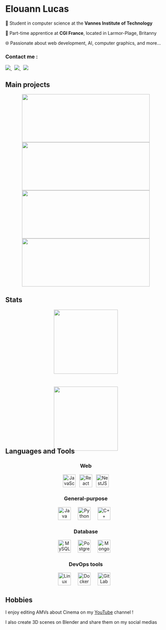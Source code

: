 # Elouann Lucas
🏫 Student in computer science at the **Vannes Institute of Technology**

🏢 Part-time apprentice at **CGI France**, located in Larmor-Plage, Britanny

🌐 Passionate about web development, AI, computer graphics, and more...

### Contact me :

<a href="https://www.linkedin.com/in/elouann-lucas/">
		<img src="https://img.shields.io/badge/-LINKEDIN-0077B5?style=for-the-badge&logo=linkedin&logoColor=white">
</a>
<span>&nbsp;</span>
<a href="mailto:elouannlucas56@gmail.com">
	<img src="https://img.shields.io/badge/-GMAIL-D14836?style=for-the-badge&logo=gmail&logoColor=white">
</a>
<span>&nbsp;</span>
<a href="discordapp.com/users/238558388370407424">
	<img src="https://img.shields.io/badge/DISCORD-%237289DA.svg?style=for-the-badge&logo=discord&logoColor=white">
</a>

## Main projects

<div align="center"">
  <a href="https://github.com/HeineZo/la-palme-verte">
    <img height=150 width=400 src="https://github-readme-stats.vercel.app/api/pin/?username=HeineZo&repo=la-palme-verte&theme=gruvbox&hide_border=true&border_radius=12" />
  </a>
  <a href="https://github.com/HeineZo/meteo-app-vue">
    <img height=150 width=400 src="https://github-readme-stats.vercel.app/api/pin/?username=HeineZo&repo=meteo-app-vue&theme=gruvbox&hide_border=true&border_radius=12" />
  </a>
  <a href="https://github.com/elucas0/Gamed">
    <img height=150 width=400 src="https://github-readme-stats.vercel.app/api/pin/?username=elucas0&repo=gamed&theme=gruvbox&hide_border=true&border_radius=12" />
  </a>
  <a href="https://github.com/elucas0/SAE-PNR">
    <img height=150 width=400 src="https://github-readme-stats.vercel.app/api/pin/?username=elucas0&repo=SAE-PNR&theme=gruvbox&hide_border=true&border_radius=12" />
  </a>
</div>

## Stats
<div align="center" style="display: grid; gap: 10%; justify-items: center;">
  <a>
    <img height=200 align="center" src="https://github-readme-stats.vercel.app/api/top-langs/?username=elucas0&layout=donut&theme=gruvbox&hide_border=true&border_radius=12" />
  </a>
  <a>
    <img height=200 align="center" src="https://github-readme-stats.vercel.app/api?username=elucas0&show_icons=true&theme=gruvbox&hide_border=true&border_radius=12" />
  </a>
</div>

## Languages and Tools

<div align="center">
  <div>
    <h3>Web</h3>
    <img alt="JavaScript" width="40px" src="https://skillicons.dev/icons?i=js"/>
    <span>&nbsp;</span>
    <img alt="React" width="40px" src="https://skillicons.dev/icons?i=react" />
    <span>&nbsp;</span>
    <img alt="NestJS" width="40px" src="https://skillicons.dev/icons?i=nestjs" />
  </div>

  <div>
    <h3>General-purpose</h3>
    <img alt="Java" width="40px" style="padding-right:10px;" src="https://skillicons.dev/icons?i=java"/>
    <span>&nbsp;</span>
    <img alt="Python" width="40px" style="padding-right:10px;" src="https://skillicons.dev/icons?i=python" />
    <span>&nbsp;</span>
    <img alt="C++" width="40px" style="padding-right:10px;" src="https://skillicons.dev/icons?i=cpp" />
  </div>

  <div>
    <h3>Database</h3>
    <img alt="MySQL" width="40px" style="padding-right:10px;" src="https://skillicons.dev/icons?i=mysql" />
    <span>&nbsp;</span>
    <img alt="PostgreSQL" width="40px" style="padding-right:10px;" src="https://skillicons.dev/icons?i=postgresql" />
    <span>&nbsp;</span>
    <img alt="MongoDB" width="40px" style="padding-right:10px;" src="https://skillicons.dev/icons?i=mongodb"/>
  </div>

  <div>
    <h3>DevOps tools</h3>
    <img alt="Linux" width="40px" style="padding-right:10px;" src="https://skillicons.dev/icons?i=linux" />
    <span>&nbsp;</span>
    <img alt="Docker" width="40px" style="padding-right:10px;" src="https://skillicons.dev/icons?i=docker" />
    <span>&nbsp;</span>
    <img alt="GitLab" width="40px" style="padding-right:10px;" src="https://skillicons.dev/icons?i=gitlab" />
  </div>
</div>

## Hobbies
I enjoy editing AMVs about Cinema on my [YouTube](https://www.youtube.com/channel/UCqS7doQqomUKhXTaQoLiN0Q) channel !

I also create 3D scenes on Blender and share them on my social medias

